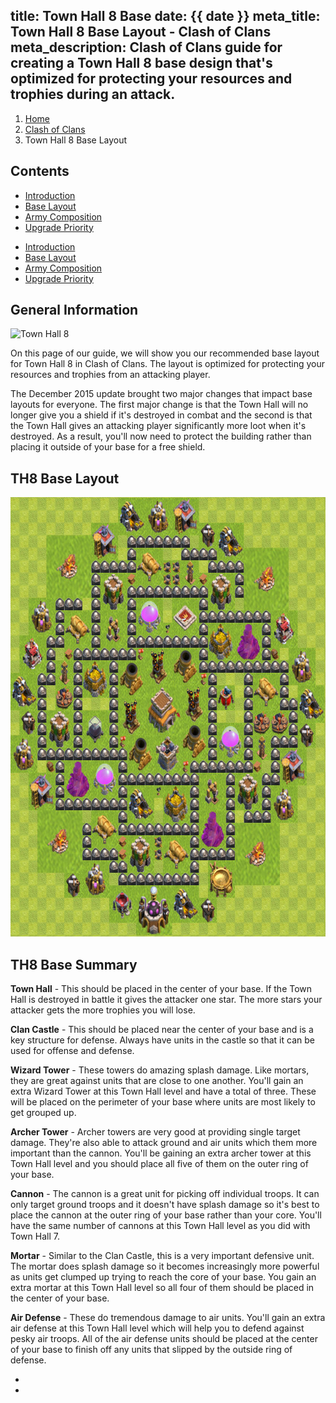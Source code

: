 title: Town Hall 8 Base
date: {{ date }}
meta_title: Town Hall 8 Base Layout - Clash of Clans
meta_description: Clash of Clans guide for creating a Town Hall 8 base design that's optimized for protecting your resources and trophies during an attack.
---
<ol class="breadcrumb hidden-xs"><li><a href="/">Home</a></li><li><a href="/clash-of-clans/">Clash of Clans</a></li><li class="active">Town Hall 8 Base Layout</li></ol>

<h2 class="page-header">Contents</h2>

<ul class="nav nav-pills hidden-xs"><li role="presentation"><a href="/clash-of-clans/town-hall-8-guide/">Introduction</a></li><li role="presentation" class="active"><a href="/clash-of-clans/town-hall-8-base/">Base Layout</a></li><li role="presentation"><a href="/clash-of-clans/town-hall-8-army/">Army Composition</a></li><li role="presentation"><a href="/clash-of-clans/town-hall-8-upgrade-priority/">Upgrade Priority</a></li></ul>

<ul class="nav nav-pills nav-stacked visible-xs-block"><li role="presentation"><a href="/clash-of-clans/town-hall-8-guide/">Introduction</a></li><li role="presentation" class="active"><a href="/clash-of-clans/town-hall-8-base/">Base Layout</a></li><li role="presentation"><a href="/clash-of-clans/town-hall-8-army/">Army Composition</a></li><li role="presentation"><a href="/clash-of-clans/town-hall-8-upgrade-priority/">Upgrade Priority</a></li></ul>

<h2 class="page-header">General Information</h2>

<img src="http://game-brain.com/images/clash-of-clans/town-hall-8-guide/Town-Hall-8.png" alt="Town Hall 8" title="Town Hall 8" width="230" height="233" class="alignleft" />

<p>On this page of our guide, we will show you our recommended base layout for Town Hall 8 in Clash of Clans. The layout is optimized for protecting your resources and trophies from an attacking player.</p>

<p>The December 2015 update brought two major changes that impact base layouts for everyone. The first major change is that the Town Hall will no longer give you a shield if it's destroyed in combat and the second is that the Town Hall gives an attacking player significantly more loot when it's destroyed. As a result, you'll now need to protect the building rather than placing it outside of your base for a free shield.</p>

<div style="clear:both"></div>

<h2 class="page-header">TH8 Base Layout</h2>

<img src="/images/clash-of-clans/town-hall-8-guide/town-hall-8-base.jpg" alt="Town Hall 8 Base" title="Town Hall 8 Base" width="702" height="703" class="aligncenter" />

<h2 class="page-header">TH8 Base Summary</h2>

**Town Hall** - This should be placed in the center of your base. If the Town Hall is destroyed in battle it gives the attacker one star. The more stars your attacker gets the more trophies you will lose.

**Clan Castle** - This should be placed near the center of your base and is a key structure for defense. Always have units in the castle so that it can be used for offense and defense.

**Wizard Tower** - These towers do amazing splash damage. Like mortars, they are great against units that are close to one another. You'll gain an extra Wizard Tower at this Town Hall level and have a total of three. These will be placed on the perimeter of your base where units are most likely to get grouped up.

**Archer Tower** - Archer towers are very good at providing single target damage. They're also able to attack ground and air units which them more important than the cannon. You'll be gaining an extra archer tower at this Town Hall level and you should place all five of them on the outer ring of your base.

**Cannon** - The cannon is a great unit for picking off individual troops. It can only target ground troops and it doesn't have splash damage so it's best to place the cannon at the outer ring of your base rather than your core. You'll have the same number of cannons at this Town Hall level as you did with Town Hall 7.

**Mortar** - Similar to the Clan Castle, this is a very important defensive unit. The mortar does splash damage so it becomes increasingly more powerful as units get clumped up trying to reach the core of your base. You gain an extra mortar at this Town Hall level so all four of them should be placed in the center of your base.

**Air Defense** - These do tremendous damage to air units. You'll gain an extra air defense at this Town Hall level which will help you to defend against pesky air troops. All of the air defense units should be placed at the center of your base to finish off any units that slipped by the outside ring of defense.

<nav><ul class="pager"><li class="previous"><a href="/clash-of-clans/town-hall-8-guide/"><span class="glyphicon glyphicon-chevron-left" aria-hidden="true"></span></a></li><li class="next"><a href="/clash-of-clans/town-hall-8-army/"><span class="glyphicon glyphicon-chevron-right" aria-hidden="true"></span></a></li></ul></nav>
